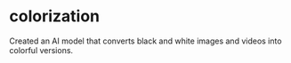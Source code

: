 # colorization
Created an AI model that converts black and white images and videos into colorful versions.
